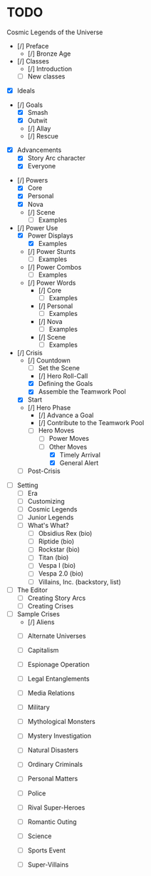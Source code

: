 # TODO

Cosmic Legends of the Universe

- [/] Preface
  - [/] Bronze Age
- [/] Classes
  - [/] Introduction
  - [ ] New classes
- [x] Ideals
- [/] Goals
  - [x] Smash
  - [x] Outwit
  - [/] Allay
  - [/] Rescue
- [x] Advancements
  - [x] Story Arc character
  - [x] Everyone
- [/] Powers
  - [x] Core
  - [x] Personal
  - [x] Nova
  - [/] Scene
    - [ ] Examples
- [/] Power Use
  - [x] Power Displays
    - [x] Examples
  - [/] Power Stunts
    - [ ] Examples
  - [/] Power Combos
    - [ ] Examples
  - [/] Power Words
    - [/] Core
      - [ ] Examples
    - [/] Personal
      - [ ] Examples
    - [/] Nova
      - [ ] Examples
    - [/] Scene
      - [ ] Examples
- [/] Crisis
  - [/] Countdown
    - [ ] Set the Scene
    - [/] Hero Roll-Call
    - [x] Defining the Goals
    - [x] Assemble the Teamwork Pool
  - [x] Start
  - [/] Hero Phase
    - [/] Advance a Goal
    - [/] Contribute to the Teamwork Pool
    - [ ] Hero Moves
      - [ ] Power Moves
      - [ ] Other Moves
        - [x] Timely Arrival
        - [x] General Alert
  - [ ] Post-Crisis
- [ ] Setting
  - [ ] Era
  - [ ] Customizing
  - [ ] Cosmic Legends
  - [ ] Junior Legends
  - [ ] What's What?
    - [ ] Obsidius Rex (bio)
    - [ ] Riptide (bio)
    - [ ] Rockstar (bio)
    - [ ] Titan (bio)
    - [ ] Vespa I (bio)
    - [ ] Vespa 2.0 (bio)
    - [ ] Villains, Inc. (backstory, list)
- [ ] The Editor
  - [ ] Creating Story Arcs
  - [ ] Creating Crises
- [ ] Sample Crises
  - [/] Aliens
  - [ ] Alternate Universes
  - [ ] Capitalism
  - [ ] Espionage Operation
  - [ ] Legal Entanglements
  - [ ] Media Relations
  - [ ] Military
  - [ ] Mythological Monsters
  - [ ] Mystery Investigation
  - [ ] Natural Disasters
  - [ ] Ordinary Criminals
  - [ ] Personal Matters
  - [ ] Police
  - [ ] Rival Super-Heroes
  - [ ] Romantic Outing
  - [ ] Science
  - [ ] Sports Event
  - [ ] Super-Villains


